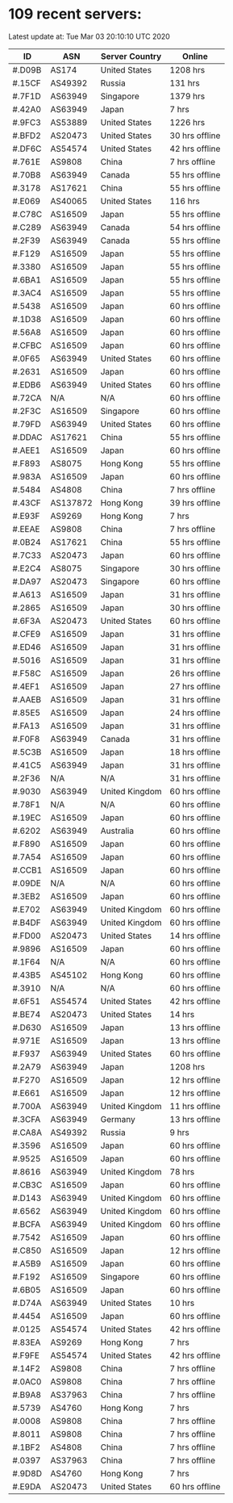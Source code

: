 # 109 recent servers:

Latest update at: Tue Mar 03 20:10:10 UTC 2020

| ID | ASN | Server Country | Online |
| -- | --- | -------------- | ------ |
| #.D09B | AS174 | United States | 1208 hrs |
| #.15CF | AS49392 | Russia | 131 hrs |
| #.7F1D | AS63949 | Singapore | 1379 hrs |
| #.42A0 | AS63949 | Japan | 7 hrs |
| #.9FC3 | AS53889 | United States | 1226 hrs |
| #.BFD2 | AS20473 | United States | 30 hrs offline |
| #.DF6C | AS54574 | United States | 42 hrs offline |
| #.761E | AS9808 | China | 7 hrs offline |
| #.70B8 | AS63949 | Canada | 55 hrs offline |
| #.3178 | AS17621 | China | 55 hrs offline |
| #.E069 | AS40065 | United States | 116 hrs |
| #.C78C | AS16509 | Japan | 55 hrs offline |
| #.C289 | AS63949 | Canada | 54 hrs offline |
| #.2F39 | AS63949 | Canada | 55 hrs offline |
| #.F129 | AS16509 | Japan | 55 hrs offline |
| #.3380 | AS16509 | Japan | 55 hrs offline |
| #.6BA1 | AS16509 | Japan | 55 hrs offline |
| #.3AC4 | AS16509 | Japan | 55 hrs offline |
| #.5438 | AS16509 | Japan | 60 hrs offline |
| #.1D38 | AS16509 | Japan | 60 hrs offline |
| #.56A8 | AS16509 | Japan | 60 hrs offline |
| #.CFBC | AS16509 | Japan | 60 hrs offline |
| #.0F65 | AS63949 | United States | 60 hrs offline |
| #.2631 | AS16509 | Japan | 60 hrs offline |
| #.EDB6 | AS63949 | United States | 60 hrs offline |
| #.72CA | N/A | N/A | 60 hrs offline |
| #.2F3C | AS16509 | Singapore | 60 hrs offline |
| #.79FD | AS63949 | United States | 60 hrs offline |
| #.DDAC | AS17621 | China | 55 hrs offline |
| #.AEE1 | AS16509 | Japan | 60 hrs offline |
| #.F893 | AS8075 | Hong Kong | 55 hrs offline |
| #.983A | AS16509 | Japan | 60 hrs offline |
| #.5484 | AS4808 | China | 7 hrs offline |
| #.43CF | AS137872 | Hong Kong | 39 hrs offline |
| #.E93F | AS9269 | Hong Kong | 7 hrs |
| #.EEAE | AS9808 | China | 7 hrs offline |
| #.0B24 | AS17621 | China | 55 hrs offline |
| #.7C33 | AS20473 | Japan | 60 hrs offline |
| #.E2C4 | AS8075 | Singapore | 30 hrs offline |
| #.DA97 | AS20473 | Singapore | 60 hrs offline |
| #.A613 | AS16509 | Japan | 31 hrs offline |
| #.2865 | AS16509 | Japan | 30 hrs offline |
| #.6F3A | AS20473 | United States | 60 hrs offline |
| #.CFE9 | AS16509 | Japan | 31 hrs offline |
| #.ED46 | AS16509 | Japan | 31 hrs offline |
| #.5016 | AS16509 | Japan | 31 hrs offline |
| #.F58C | AS16509 | Japan | 26 hrs offline |
| #.4EF1 | AS16509 | Japan | 27 hrs offline |
| #.AAEB | AS16509 | Japan | 31 hrs offline |
| #.85E5 | AS16509 | Japan | 24 hrs offline |
| #.FA13 | AS16509 | Japan | 31 hrs offline |
| #.F0F8 | AS63949 | Canada | 31 hrs offline |
| #.5C3B | AS16509 | Japan | 18 hrs offline |
| #.41C5 | AS63949 | Japan | 31 hrs offline |
| #.2F36 | N/A | N/A | 31 hrs offline |
| #.9030 | AS63949 | United Kingdom | 60 hrs offline |
| #.78F1 | N/A | N/A | 60 hrs offline |
| #.19EC | AS16509 | Japan | 60 hrs offline |
| #.6202 | AS63949 | Australia | 60 hrs offline |
| #.F890 | AS16509 | Japan | 60 hrs offline |
| #.7A54 | AS16509 | Japan | 60 hrs offline |
| #.CCB1 | AS16509 | Japan | 60 hrs offline |
| #.09DE | N/A | N/A | 60 hrs offline |
| #.3EB2 | AS16509 | Japan | 60 hrs offline |
| #.E702 | AS63949 | United Kingdom | 60 hrs offline |
| #.B4DF | AS63949 | United Kingdom | 60 hrs offline |
| #.FD00 | AS20473 | United States | 14 hrs offline |
| #.9896 | AS16509 | Japan | 60 hrs offline |
| #.1F64 | N/A | N/A | 60 hrs offline |
| #.43B5 | AS45102 | Hong Kong | 60 hrs offline |
| #.3910 | N/A | N/A | 60 hrs offline |
| #.6F51 | AS54574 | United States | 42 hrs offline |
| #.BE74 | AS20473 | United States | 14 hrs |
| #.D630 | AS16509 | Japan | 13 hrs offline |
| #.971E | AS16509 | Japan | 13 hrs offline |
| #.F937 | AS63949 | United States | 60 hrs offline |
| #.2A79 | AS63949 | Japan | 1208 hrs |
| #.F270 | AS16509 | Japan | 12 hrs offline |
| #.E661 | AS16509 | Japan | 12 hrs offline |
| #.700A | AS63949 | United Kingdom | 11 hrs offline |
| #.3CFA | AS63949 | Germany | 13 hrs offline |
| #.CA8A | AS49392 | Russia | 9 hrs |
| #.3596 | AS16509 | Japan | 60 hrs offline |
| #.9525 | AS16509 | Japan | 60 hrs offline |
| #.8616 | AS63949 | United Kingdom | 78 hrs |
| #.CB3C | AS16509 | Japan | 60 hrs offline |
| #.D143 | AS63949 | United Kingdom | 60 hrs offline |
| #.6562 | AS63949 | United Kingdom | 60 hrs offline |
| #.BCFA | AS63949 | United Kingdom | 60 hrs offline |
| #.7542 | AS16509 | Japan | 60 hrs offline |
| #.C850 | AS16509 | Japan | 12 hrs offline |
| #.A5B9 | AS16509 | Japan | 60 hrs offline |
| #.F192 | AS16509 | Singapore | 60 hrs offline |
| #.6B05 | AS16509 | Japan | 60 hrs offline |
| #.D74A | AS63949 | United States | 10 hrs |
| #.4454 | AS16509 | Japan | 60 hrs offline |
| #.0125 | AS54574 | United States | 42 hrs offline |
| #.83EA | AS9269 | Hong Kong | 7 hrs |
| #.F9FE | AS54574 | United States | 42 hrs offline |
| #.14F2 | AS9808 | China | 7 hrs offline |
| #.0AC0 | AS9808 | China | 7 hrs offline |
| #.B9A8 | AS37963 | China | 7 hrs offline |
| #.5739 | AS4760 | Hong Kong | 7 hrs |
| #.0008 | AS9808 | China | 7 hrs offline |
| #.8011 | AS9808 | China | 7 hrs offline |
| #.1BF2 | AS4808 | China | 7 hrs offline |
| #.0397 | AS37963 | China | 7 hrs offline |
| #.9D8D | AS4760 | Hong Kong | 7 hrs |
| #.E9DA | AS20473 | United States | 60 hrs offline |

